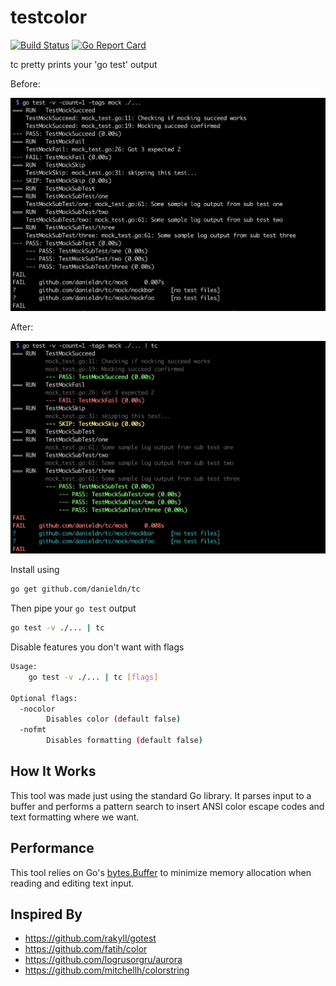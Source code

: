 # testcolor
[![Build Status](https://travis-ci.org/danieldn/tc.svg?branch=master)](https://travis-ci.org/danieldn/tc) [![Go Report Card](https://goreportcard.com/badge/github.com/danieldn/tc)](https://goreportcard.com/report/github.com/danieldn/tc)

tc pretty prints your 'go test' output 

Before:

![before](before_image.png)

After:

![after](after_image.png)

Install using


```bash
go get github.com/danieldn/tc
```

Then pipe your `go test` output

```bash
go test -v ./... | tc 
```

Disable features you don't want with flags
```bash
Usage:
	go test -v ./... | tc [flags]

Optional flags:
  -nocolor
    	Disables color (default false)
  -nofmt
    	Disables formatting (default false)
```

## How It Works

This tool was made just using the standard Go library. It parses input to a
buffer and performs a pattern search to insert ANSI color escape codes and text
formatting where we want. 

## Performance

This tool relies on Go's [bytes.Buffer](https://golang.org/src/bytes/buffer.go)
to minimize memory allocation when reading and editing text input. 

## Inspired By

* https://github.com/rakyll/gotest
* https://github.com/fatih/color
* https://github.com/logrusorgru/aurora
* https://github.com/mitchellh/colorstring
